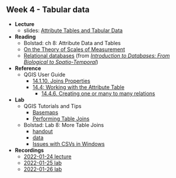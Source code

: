 ## Week 4 - Tabular data

- **Lecture**
  - slides: [Attribute Tables and Tabular Data](ESM-263-2022-04-Attribute_Tables_and_Tabular_Data.pdf)
- **Reading**
  - Bolstad: ch 8: Attribute Data and Tables
  - [On the Theory of Scales of Measurement](Stevens_Measurement_Scales.pdf)
  - [Relational databases](http://link.springer.com/content/pdf/10.1007%2F978-1-84996-095-3_3.pdf) (from [*Introduction to Databases: From Biological to Spatio-Temporal*](http://doi.org/10.1007/978-1-84996-095-3))
- **Reference**
  - QGIS User Guide
    - [14.1.10. Joins Properties](https://docs.qgis.org/3.16/en/docs/user_manual/working_with_vector/vector_properties.html#joins-properties)
    - [14.4: Working with the Attribute Table](https://docs.qgis.org/3.16/en/docs/user_manual/working_with_vector/attribute_table.html)
      - [14.4.6. Creating one or many to many relations](https://docs.qgis.org/3.16/en/docs/user_manual/working_with_vector/attribute_table.html#creating-one-or-many-to-many-relations)
- **Lab**
  - QGIS Tutorials and Tips
    - [Basemaps](../../general/basemaps/index.md)
    - [Performing Table Joins](https://www.qgistutorials.com/en/docs/3/performing_table_joins.html)
  - Bolstad: Lab 8: More Table Joins    
    - [handout](Bolstad_L8/Bolstad_L8.pdf)
    - [data](Bolstad_L8/Bolstad_L8.zip)
    - [Issues with CSVs in Windows](../../general/CSVs_Windows/index.md)
- **Recordings**
  - [2022-01-24 lecture](https://ucsb.box.com/s/dab9gxf22poyzndju2fjdsx5tnlmfbza)
  - [2022-01-25 lab](https://ucsb.box.com/s/jjfm1aqkbc7gcn429ctw5j78qcquadwl)
  - [2022-01-26 lab](https://ucsb.box.com/s/7wzfato8bhitkffugij5kmuq1o98r1j6)